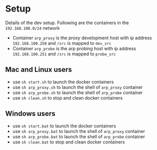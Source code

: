 # Setup
Details of the dev setup. Following are the containers in the `192.168.100.0/24` network 

* Container `arp_proxy` is the proxy development host with ip address `192.168.100.250` and `/src` is mapped to `dev_src`
* Container `arp_probe` is the arp probing host with ip address `192.168.100.251` and `/src` is mapped to `probe_src`

## Mac and Linux users 

* use `sh start.sh` to launch the docker containers 
* use `sh arp_proxy.sh` to launch the shell of `arp_proxy` container
* use `sh arp_probe.sh` to launch the shell of `arp_probe` container 
* use `sh clean.sh` to stop and clean docker containers


## Windows users 

* use `sh start.bat` to launch the docker containers 
* use `sh arp_proxy.bat` to launch the shell of `arp_proxy` container
* use `sh arp_probe.bat` to launch the shell of `arp_probe` container 
* use `sh clean.bat` to stop and clean docker containers

